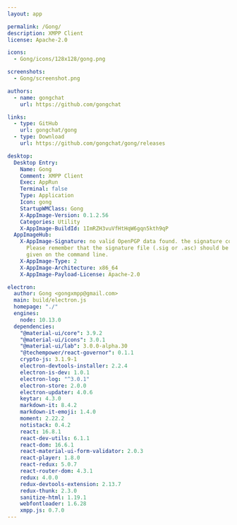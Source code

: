 ```yaml
---
layout: app

permalink: /Gong/
description: XMPP Client
license: Apache-2.0

icons:
  - Gong/icons/128x128/gong.png

screenshots:
  - Gong/screenshot.png

authors:
  - name: gongchat
    url: https://github.com/gongchat

links:
  - type: GitHub
    url: gongchat/gong
  - type: Download
    url: https://github.com/gongchat/gong/releases

desktop:
  Desktop Entry:
    Name: Gong
    Comment: XMPP Client
    Exec: AppRun
    Terminal: false
    Type: Application
    Icon: gong
    StartupWMClass: Gong
    X-AppImage-Version: 0.1.2.56
    Categories: Utility
    X-AppImage-BuildId: 1ImRZH3vuVfHtHqW6gqn5kth9qP
  AppImageHub:
    X-AppImage-Signature: no valid OpenPGP data found. the signature could not be verified.
      Please remember that the signature file (.sig or .asc) should be the first file
      given on the command line.
    X-AppImage-Type: 2
    X-AppImage-Architecture: x86_64
    X-AppImage-Payload-License: Apache-2.0

electron:
  author: Gong <gongxmpp@gmail.com>
  main: build/electron.js
  homepage: "./"
  engines:
    node: 10.13.0
  dependencies:
    "@material-ui/core": 3.9.2
    "@material-ui/icons": 3.0.1
    "@material-ui/lab": 3.0.0-alpha.30
    "@techempower/react-governor": 0.1.1
    crypto-js: 3.1.9-1
    electron-devtools-installer: 2.2.4
    electron-is-dev: 1.0.1
    electron-log: "^3.0.1"
    electron-store: 2.0.0
    electron-updater: 4.0.6
    keytar: 4.3.0
    markdown-it: 8.4.2
    markdown-it-emoji: 1.4.0
    moment: 2.22.2
    notistack: 0.4.2
    react: 16.8.1
    react-dev-utils: 6.1.1
    react-dom: 16.6.1
    react-material-ui-form-validator: 2.0.3
    react-player: 1.8.0
    react-redux: 5.0.7
    react-router-dom: 4.3.1
    redux: 4.0.0
    redux-devtools-extension: 2.13.7
    redux-thunk: 2.3.0
    sanitize-html: 1.19.1
    webfontloader: 1.6.28
    xmpp.js: 0.7.0
---
```

